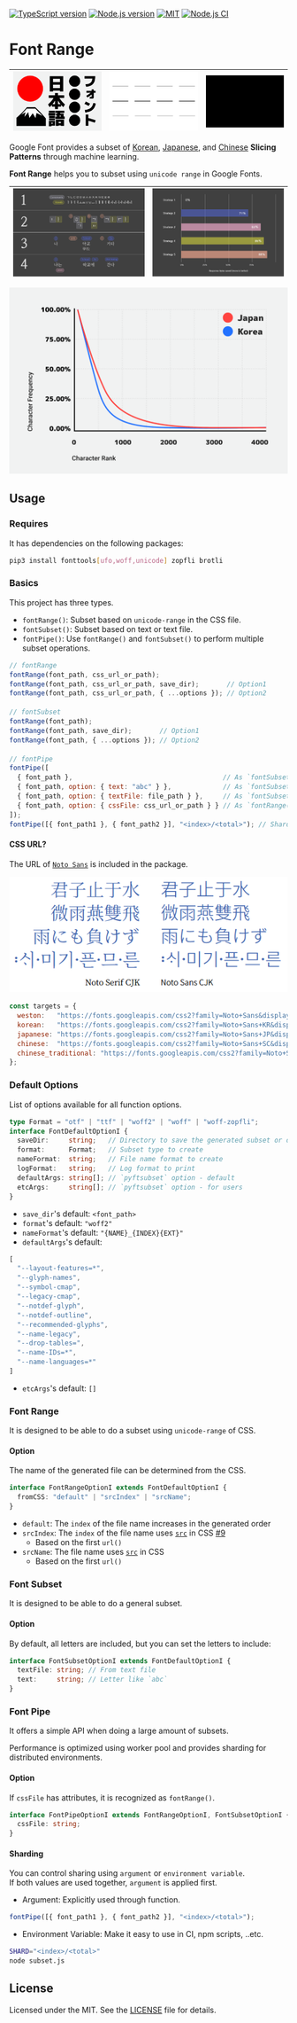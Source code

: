  [![TypeScript version][ts-badge]][typescript-4-9]
[![Node.js version][nodejs-badge]][nodejs]
[![MIT][license-badge]][license]
[![Node.js CI][gha-badge]][gha-ci]
# Font Range

| ![NJ](https://raw.githubusercontent.com/black7375/font-range/master/resource/News_Japanese.gif) | ![NK](https://raw.githubusercontent.com/black7375/font-range/master/resource/News_Korean.gif) | ![NC](https://raw.githubusercontent.com/black7375/font-range/master/resource/News_Chinese.gif) |
|-------------------------------------------------------------------------------------------------|-----------------------------------------------------------------------------------------------|------------------------------------------------------------------------------------------------|

Google Font provides a subset of [Korean](https://design.google/news/google-fonts-launches-korean-support-and-unveils-faster-delivery-system/), [Japanese](https://design.google/news/google-fonts-launches-japanese-supportand-makes-loading-large-fonts-even-faster/), and [Chinese](https://design.google/news/google-fonts-launches-chinese-support/) **Slicing Patterns** through machine learning.

**Font Range** helps you to subset using `unicode range` in Google Fonts.

| ![K0](https://raw.githubusercontent.com/black7375/font-range/master/resource/Korean_0.png) | ![K1](https://raw.githubusercontent.com/black7375/font-range/master/resource/Korean_1.png) |
|--------------------------------------------------------------------------------------------|--------------------------------------------------------------------------------------------|

![Result](https://raw.githubusercontent.com/black7375/font-range/master/resource/Korean_Japanese.png)

## Usage
### Requires
It has dependencies on the following packages:

```sh
pip3 install fonttools[ufo,woff,unicode] zopfli brotli
```

### Basics
This project has three types.
- `fontRange()`: Subset based on `unicode-range` in the CSS file.
- `fontSubset()`: Subset based on text or text file.
- `fontPipe()`: Use `fontRange()` and `fontSubset()` to perform multiple subset operations.

```js
// fontRange
fontRange(font_path, css_url_or_path);
fontRange(font_path, css_url_or_path, save_dir);       // Option1
fontRange(font_path, css_url_or_path, { ...options }); // Option2

// fontSubset
fontRange(font_path);
fontRange(font_path, save_dir);       // Option1
fontRange(font_path, { ...options }); // Option2

// fontPipe
fontPipe([
  { font_path },                                      // As `fontSubset(font_path)`
  { font_path, option: { text: "abc" } },             // As `fontSubset(font_path, { text: "abc" })`
  { font_path, option: { textFile: file_path } },     // As `fontSubset(font_path, { textFile: file_path })`
  { font_path, option: { cssFile: css_url_or_path } } // As `fontRange(font_path, css_url_or_path)`
]);
fontPipe([{ font_path1 }, { font_path2 }], "<index>/<total>"); // Sharding option use like `1/2`
```

#### CSS URL?
The URL of [`Noto Sans`](https://www.google.com/get/noto/) is included in the package.

![Noto](https://raw.githubusercontent.com/black7375/font-range/master/resource/Noto_0.png)

```js
const targets = {
  weston:   "https://fonts.googleapis.com/css2?family=Noto+Sans&display=swap",
  korean:   "https://fonts.googleapis.com/css2?family=Noto+Sans+KR&display=swap",
  japanese: "https://fonts.googleapis.com/css2?family=Noto+Sans+JP&display=swap",
  chinese:  "https://fonts.googleapis.com/css2?family=Noto+Sans+SC&display=swap",
  chinese_traditional: "https://fonts.googleapis.com/css2?family=Noto+Sans+TC&display=swap",
};
```

### Default Options

List of options available for all function options.

```ts
type Format = "otf" | "ttf" | "woff2" | "woff" | "woff-zopfli";
interface FontDefaultOptionI {
  saveDir:     string;   // Directory to save the generated subset or downloaded CSS
  format:      Format;   // Subset type to create
  nameFormat:  string;   // File name format to create
  logFormat:   string;   // Log format to print
  defaultArgs: string[]; // `pyftsubset` option - default
  etcArgs:     string[]; // `pyftsubset` option - for users
}
```
- `save_dir`'s default: `<font_path>`
- `format`'s default: `"woff2"`
- `nameFormat`'s default: `"{NAME}_{INDEX}{EXT}"`
- `defaultArgs`'s default:
```js
[
  "--layout-features=*",
  "--glyph-names",
  "--symbol-cmap",
  "--legacy-cmap",
  "--notdef-glyph",
  "--notdef-outline",
  "--recommended-glyphs",
  "--name-legacy",
  "--drop-tables=",
  "--name-IDs=*",
  "--name-languages=*"
]
```
- `etcArgs`'s default: `[]`

### Font Range

It is designed to be able to do a subset using `unicode-range` of CSS.

#### Option

The name of the generated file can be determined from the CSS.

```ts
interface FontRangeOptionI extends FontDefaultOptionI {
  fromCSS: "default" | "srcIndex" | "srcName";
}
```
- `default`: The `index` of the file name increases in the generated order
- `srcIndex`: The `index` of the file name uses [`src`](https://developer.mozilla.org/en-US/docs/Web/CSS/@font-face/src) in CSS [#9](https://github.com/black7375/font-range/issues/9)
  - Based on the first `url()`
- `srcName`: The file name uses [`src`](https://developer.mozilla.org/en-US/docs/Web/CSS/@font-face/src) in CSS
  - Based on the first `url()`

### Font Subset

It is designed to be able to do a general subset.

#### Option

By default, all letters are included, but you can set the letters to include:

```ts
interface FontSubsetOptionI extends FontDefaultOptionI {
  textFile: string; // From text file
  text:     string; // Letter like `abc`
}
```

### Font Pipe

It offers a simple API when doing a large amount of subsets.

Performance is optimized using worker pool and provides sharding for distributed environments.

#### Option

If `cssFile` has attributes, it is recognized as `fontRange()`.

```ts
interface FontPipeOptionI extends FontRangeOptionI, FontSubsetOptionI {
  cssFile: string;
}
```

#### Sharding

You can control sharing using `argument` or `environment variable`.  
If both values are used together, `argument` is applied first.

- Argument: Explicitly used through function.
```js
fontPipe([{ font_path1 }, { font_path2 }], "<index>/<total>");
```

- Environment Variable: Make it easy to use in CI, npm scripts, ..etc.
```sh
SHARD="<index>/<total>"
node subset.js
```

## License

Licensed under the MIT. See the [LICENSE][license] file for details.

[ts-badge]: https://img.shields.io/badge/TypeScript-4.9-blue.svg
[typescript-4-9]: https://devblogs.microsoft.com/typescript/announcing-typescript-4-9/
[nodejs-badge]: https://img.shields.io/badge/Node.js->=%2016.16-blue.svg
[nodejs]: https://nodejs.org/dist/latest-v18.x/docs/api/
[license-badge]: https://img.shields.io/badge/license-MIT-blue
[license]: https://github.com/black7375/font-range/blob/master/LICENSE
[gha-badge]: https://github.com/black7375/font-range/actions/workflows/nodejs.yml/badge.svg?branch=master
[gha-ci]: https://github.com/black7375/font-range/actions/workflows/nodejs.yml
